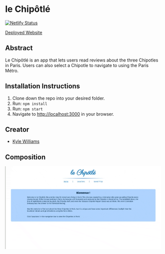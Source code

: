 # le Chipôtlé

[![Netlify Status](https://api.netlify.com/api/v1/badges/8babaab9-548f-4217-b597-78b734d61b0b/deploy-status)](https://app.netlify.com/sites/chipotlesinparis/deploys)

[Deployed Website](https://chipotlesinparis.netlify.app)

## Abstract

Le Chipôtlé is an app that lets users read reviews about the three Chipotles in Paris. Users can also select a Chipotle to navigate to using the Paris Métro. 

## Installation Instructions 

1. Clone down the repo into your desired folder.
2. Run: `npm install`
3. Run: `npm start`
4. Navigate to [http://localhost:3000](http://localhost:3000) in your browser.

## Creator
* [Kyle Williams](https://github.com/KCWill)

## Composition

<img width="700px" alt="Chipotle Composition" src='./public/images/chipotleComp.gif'>

